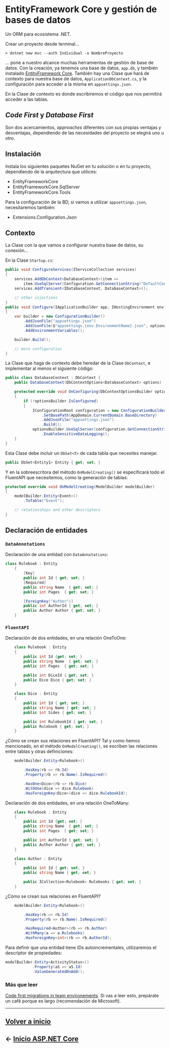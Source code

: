# EntityFramework Core y gestión de bases de datos

Un ORM para ecosistema .NET.

Crear un proyecto desde terminal...

`> dotnet new mvc --auth Individual -o NombreProyecto`

... pone a nuestro alcance muchas herramientas de gestión de base de datos. Con la creación, ya tenemos una base de datos, `app.db`, y también instalado [EntityFramework Core](https://docs.microsoft.com/es-es/ef/core/index). También hay una Clase que hará de contexto para nuestra base de datos, `ApplicationDbContext.cs`, y la configuración para acceder a la misma en `appsettings.json`.

En la Clase de contexto es donde escribiremos el código que nos permitirá acceder a las tablas.

## _Code First_ y _Database First_

Son dos acercamientos, _approaches_ diferentes con sus propias ventajas y desventajas, dependiendo de las necesidades del proyecto se elegirá uno u otro.

## Instalación

Instala los siguientes paquetes NuGet en tu solución o en tu proyecto, dependiendo de la arquitectura que utilices:

* EntityFrameworkCore
* EntityFrameworkCore.SqlServer
* EntityFrameworkCore.Tools

Para la configuración de la BD, si vamos a utilizar `appsettings.json`, necesitaremos también:

* Extensions.Configuration.Json

## Contexto

La Clase con la que vamos a configurar nuestra base de datos, su conexión...

En la Clase `Startup.cs`:

```cs
public void ConfigureServices(IServiceCollection services)
{
    services.AddDbContext<DatabaseContext>(item =>
        item.UseSqlServer(Configuration.GetConnectionString("DefaultConnection")));
    services.AddTransient<IDatabaseContext, DatabaseContext>();

    // other injections
}
public void Configure(IApplicationBuilder app, IHostingEnvironment env)
{
    var builder = new ConfigurationBuilder()
        .AddJsonFile("appsettings.json")
        .AddJsonFile($"appsettings.{env.EnvironmentName}.json", optional: true)
        .AddEnvironmentVariables();

    builder.Build();

    // more configuratios
}
```

La Clase que haga de contexto debe heredar de la Clase `DbContext`, e implementar al menos el siguiente código:

```cs
public class DatabaseContext : DbContext {
    public DatabaseContext(DbContextOptions<DatabaseContext> options) : base(options) { }

    protected override void OnConfiguring(DbContextOptionsBuilder optionsBuilder)
    {
        if (!optionsBuilder.IsConfigured)
        {
            IConfigurationRoot configuration = new ConfigurationBuilder()
                .SetBasePath(AppDomain.CurrentDomain.BaseDirectory)
                .AddJsonFile("appsettings.json")
                .Build();
            optionsBuilder.UseSqlServer(configuration.GetConnectionString("DefaultConnection"))
                .EnableSensitiveDataLogging();
    }
}
```

Esta Clase debe incluir un `DbSet<T>` de cada tabla que necesites manejar.

```cs
public DbSet<Entity1> Entity { get; set; }
```

Y en la sobreescritora del método `OnModelCreating()` se especificará todo el FluentAPI que necesitemos, como la generación de tablas:

```cs
protected override void OnModelCreating(ModelBuilder modelBuilder)
{
    modelBuilder.Entity<Event>()
        .ToTable("Event");

    // relationships and other descriptors
}
```

## Declaración de entidades

### `DataAnnotations`

Declaración de una entidad con `DataAnnotations`:

```cs
class Rulebook : Entity
    {
        [Key]
        public int Id { get; set; }
        [Required]
        public string Name  { get; set; }
        public int Pages  { get; set; }

        [ForeignKey("Author")]
        public int AuthorId { get; set; }
        public Author Author { get; set; }
    }
```

### `FluentAPI`

Declaración de dos entidades, en una relación OneToOne:

```cs
    class Rulebook : Entity
    {
        public int Id {get; set; }
        public string Name  { get; set; }
        public int Pages  { get; set; }

        public int DiceId { get; set; }
        public Dice Dice { get; set; }
    }

    class Dice : Entity
    {
        public int Id { get; set; }
        public string Name { get; set; }
        public int Sides { get; set; }

        public int RulebookId { get; set; }
        public Rulebook { get; set; }
    }

```

¿Cómo se crean sus relaciones en FluentAPI? Tal y como hemos mencionado, en el método `OnModelCreating()`, se escriben las relaciones entre tablas y otras definiciones:

```cs
    modelBuilder.Entity<Rulebook>()

        .HasKey(rb => rb.Id)
        .Property(rb => rb.Name).IsRequired()

        .HasOne<Dice>(rb => rb.Dice)
        .WithOne(dice => dice.Rulebook)
        .HasForeignKey<Dice>(dice => dice.RulebookId);
```

Declaración de dos entidades, en una relación OneToMany:

```cs
    class Rulebook : Entity
    {
        public int Id {get; set; }
        public string Name  { get; set; }
        public int Pages  { get; set; }

        public int AuthorId { get; set; }
        public Author Author { get; set; }
    }

    class Author : Entity
    {
        public int Id { get; set; }
        public string Name { get; set; }

        public ICollection<Rulebook> Rulebooks { get; set; }
    }
```

¿Cómo se crean sus relaciones en FluentAPI?

```cs
    modelBuilder.Entity<Rulebook>()

        .HasKey(rb => rb.Id)
        .Property(rb => rb.Name).IsRequired()

        .HasRequired<Author>(rb => rb.Author)
        .WithMany(a => a.Rulebooks)
        .HasForeignKey<int>(rb => rb.AuthorId);
```

Para definir que una entidad tiene IDs autoincrementales, utilizaremos el descriptor de propiedades:

```cs
modelBuilder.Entity<ActivityStatus>()
            .Property(aS => aS.Id)
            .ValueGeneratedOnAdd();
```

### Más que leer

[Code first migrations in team environements](https://docs.microsoft.com/en-us/ef/ef6/modeling/code-first/migrations/teams). Si vas a leer esto, prepárate un café porque es largo (recomendación de Microsoft).

---

## [Volver a inicio](../README.md)

## ← [Inicio ASP.NET Core](intro.md)

